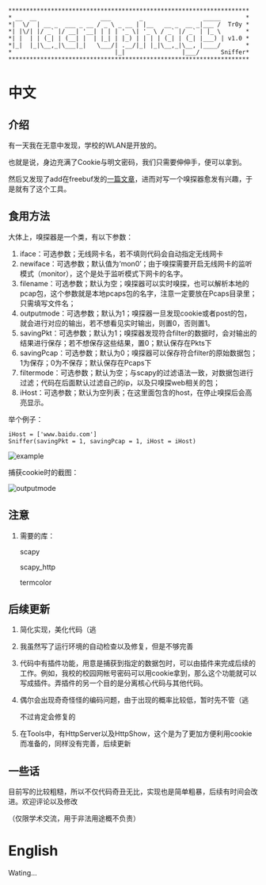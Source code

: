 ```
********************************************************************
* __  __                  ___        _                 _____       *
*|  \/  | __ _  ___ _ __ / _ \ _ __ | |__   __ _  __ _|___ /  Tr0y *
*| |\/| |/ _` |/ __| '__| | | | '_ \| '_ \ / _` |/ _` | |_ \       *
*| |  | | (_| | (__| |  | |_| | |_) | | | | (_| | (_| |___) | v1.0 *
*|_|  |_|\__,_|\___|_|   \___/| .__/|_| |_|\__,_|\__, |____/       *
*                             |_|                |___/      Sniffer*
********************************************************************
```
# 中文

## 介绍

有一天我在无意中发现，学校的WLAN是开放的。

也就是说，身边充满了Cookie与明文密码，我们只需要伸伸手，便可以拿到。

然后又发现了add在freebuf发的[一篇文章](http://www.freebuf.com/articles/network/129721.html)，进而对写一个嗅探器愈发有兴趣，于是就有了这个工具。

## 食用方法

大体上，嗅探器是一个类，有以下参数：

1. iface：可选参数；无线网卡名，若不填则代码会自动指定无线网卡
2. newiface：可选参数；默认值为‘mon0’；由于嗅探需要开启无线网卡的监听模式（monitor），这个是处于监听模式下网卡的名字。
3. filename：可选参数；默认为空；嗅探器可以实时嗅探，也可以解析本地的pcap包，这个参数就是本地pcaps包的名字，注意一定要放在Pcaps目录里；只需填写文件名；
4. outputmode：可选参数；默认为1；嗅探器一旦发现cookie或者post的包，就会进行对应的输出，若不想看见实时输出，则置0，否则置1。
5. savingPkt：可选参数；默认为1；嗅探器发现符合filter的数据时，会对输出的结果进行保存；若不想保存这些结果，置0；默认保存在Pkts下
6. savingPcap：可选参数；默认为0；嗅探器可以保存符合filter的原始数据包；1为保存；0为不保存；默认保存在Pcaps下
7. filtermode：可选参数；默认为空；与scapy的过滤语法一致，对数据包进行过滤；代码在后面默认过滤自己的ip，以及只嗅探web相关的包；
8. iHost：可选参数；默认为空列表；在这里面包含的host，在停止嗅探后会高亮显示。

举个例子：

```
iHost = ['www.baidu.com']
Sniffer(savingPkt = 1, savingPcap = 1, iHost = iHost)
```

![example](https://github.com/Macr0phag3/Sniffer/blob/master/PicForReadme/example.png)

捕获cookie时的截图：

![outputmode](https://github.com/Macr0phag3/Sniffer/blob/master/PicForReadme/outputmode.png)



## 注意

1. 需要的库：

   scapy

   scapy_http

   termcolor



## 后续更新

1. 简化实现，美化代码（逃

2. 我虽然写了运行环境的自动检查以及修复，但是不够完善

3. 代码中有插件功能，用意是捕获到指定的数据包时，可以由插件来完成后续的工作。例如，我校的校园网帐号密码可以用cookie拿到，那么这个功能就可以写成插件。弄插件的另一个目的是分离核心代码与其他代码。

4. 偶尔会出现奇奇怪怪的编码问题，由于出现的概率比较低，暂时先不管（逃

   不过肯定会修复的

5. 在Tools中，有HttpServer以及HttpShow，这个是为了更加方便利用cookie而准备的，同样没有完善，后续更新

## 一些话

目前写的比较粗糙，所以不仅代码奇丑无比，实现也是简单粗暴，后续有时间会改进。欢迎评论以及修改

（仅限学术交流，用于非法用途概不负责）

 # English

Wating...

